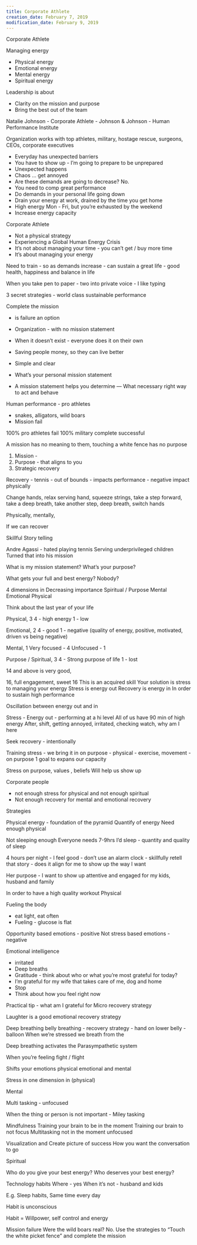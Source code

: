 ```yaml
---
title: Corporate Athlete
creation_date: February 7, 2019
modification_date: February 9, 2019
---
```



Corporate Athlete

Managing energy 
- Physical energy
- Emotional energy
- Mental energy
- Spiritual energy 

Leadership is about
- Clarity on the mission and purpose
- Bring the best out of the team 

Natalie Johnson - Corporate Athlete - Johnson & Johnson - Human Performance Institute 

Organization works with top athletes, military, hostage rescue, surgeons, CEOs, corporate executives

- Everyday has unexpected barriers
- You have to show up - I’m going to prepare to be unprepared
- Unexpected happens
- Chaos ... get annoyed
- Are these demands are going to decrease? No.
- You need to comp great performance 
- Do demands in your personal life going down
- Drain your energy at work, drained by the time you get home
- High energy Mon - Fri, but you’re exhausted by the weekend
- Increase energy capacity

Corporate Athlete
- Not a physical strategy
- Experiencing a Global Human Energy Crisis
- It’s not about managing your time - you can’t get / buy more time 
- It’s about managing your energy

Need to train - so as demands increase - can sustain a great life - good health, happiness and balance in life 

When you take pen to paper - two into private voice - I like typing 

3 secret strategies - world class sustainable performance 

Complete the mission
- is failure an option
- Organization - with no mission statement 
- When it doesn’t exist - everyone does it on their own
- Saving people money, so they can live better 
- Simple and clear 

- What’s your personal mission statement 
- A mission statement helps you determine — What necessary right way to act and behave 

Human performance - pro athletes
- snakes, alligators, wild boars
- Mission fail

100% pro athletes fail
100% military complete successful

A mission has no meaning to them, touching a white fence has no purpose

1. Mission - 
2. Purpose - that aligns to you 
3. Strategic recovery

Recovery - tennis - out of bounds - impacts performance - negative impact physically

Change hands, relax serving hand, squeeze strings, take a step forward, take a deep breath, take another step, deep breath, switch hands

Physically, mentally, 

If we can recover 

Skillful Story telling 

Andre Agassi - hated playing tennis
Serving underprivileged children
Turned that into his mission

What is my mission statement?
What’s your purpose?

What gets your full and best energy? Nobody?

4 dimensions in Decreasing importance 
Spiritual / Purpose 
Mental
Emotional
Physical 

Think about the last year of your life

Physical, 3
4 - high energy
1 - low

Emotional, 2
4 - good
1 - negative 
(quality of energy, positive, motivated, driven vs being negative)

Mental, 1
Very focused - 4
Unfocused - 1

Purpose / Spiritual, 3
4 - Strong purpose of life 
1 - lost

14 and above is very good, 

16, full engagement, sweet 16
This is an acquired skill
Your solution is stress to managing your energy 
Stress is energy out
Recovery is energy in
In order to sustain high performance 

Oscillation between energy out and in

Stress - Energy out - performing at a hi level 
All of us have 90 min of high energy 
After, shift, getting annoyed, irritated, checking watch, why am I here

Seek recovery - intentionally

Training stress - we bring it in on purpose - physical - exercise, movement - on purpose 1 goal to expans our capacity

Stress on purpose, values , beliefs 
Will help us show up 

Corporate people
- not enough stress for physical and not enough spiritual
- Not enough recovery for mental and emotional recovery

Strategies

Physical energy - foundation of the pyramid 
Quantify of energy 
Need enough physical 

Not sleeping enough 
Everyone needs 7-9hrs I’d sleep - quantity and quality of sleep

4 hours per night - I feel good - don’t use an alarm clock - skillfully retell that story - does it align for me to show up the way I want

Her purpose - I want to show up attentive and engaged for my kids, husband and family

In order to have a high quality workout
Physical 

Fueling the body
- eat light, eat often 
- Fueling - glucose is flat

Opportunity based emotions - positive 
Not stress based emotions - negative

Emotional intelligence 
- irritated
- Deep breaths 
- Gratitude - think about who or what you’re most grateful for today?
- I’m grateful for my wife that takes care of me, dog and home 
- Stop
- Think about how you feel right now

Practical tip - what am I grateful for
Micro recovery strategy

Laughter is a good emotional recovery strategy 

Deep breathing belly breathing  - recovery strategy - hand on lower belly - balloon 
When we’re stressed we breath from the 

Deep breathing activates the Parasympathetic system

When you’re feeling fight / flight 

Shifts your emotions physical emotional and mental

Stress in one dimension in (physical)

Mental

Multi tasking - unfocused 

When the thing or person is not important - Miley tasking 

Mindfulness 
Training your brain to be in the moment
Training our brain to not focus
Multitasking not in the moment unfocused

Visualization and 
Create picture of success 
How you want the conversation to go

Spiritual 

Who do you give your best energy?
Who deserves your best energy?

Technology habits
Where - yes
When it’s not - husband and kids

E.g. Sleep habits, Same time every day

Habit is unconscious

Habit = Willpower, self control and energy

Mission failure 
Were the wild boars real? No.
Use the strategies to “Touch the white picket fence” and complete the mission 
